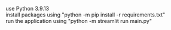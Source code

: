 use Python 3.9.13 <br> 
install packages using "python -m pip install -r requirements.txt" \
run the application using "python -m streamlit run main.py" 
